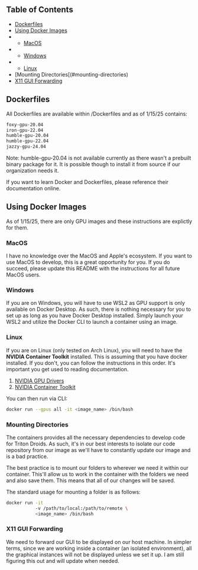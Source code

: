 
## Table of Contents
- [Dockerfiles](#dockerfiles)
- [Using Docker Images](#using-docker-images)
- - [MacOS](#macos)
- - [Windows](#windows)
- - [Linux](#linux)
- [Mounting Directories[(#mounting-directories)
- [X11 GUI Forwarding](#x11-gui-forwarding)


## Dockerfiles
All Dockerfiles are available within /Dockerfiles and as of 1/15/25 contains:
```txt
foxy-gpu-20.04
iron-gpu-22.04
humble-gpu-20.04
humble-gpu-22.04
jazzy-gpu-24.04
```

Note: humble-gpu-20.04 is not available currently as there wasn't a prebuilt binary package for it. It is possible though to install it from source if our organization needs it.

If you want to learn Docker and Dockerfiles, please reference their documentation online.

## Using Docker Images
As of 1/15/25, there are only GPU images and these instructions are explictly for them.

### MacOS
I have no knowledge over the MacOS and Apple's ecosystem. If you want to use MacOS to develop, this is a great opportunity for you. If you do succeed, please update this README with the instructions for all future MacOS users.

### Windows
If you are on Windows, you will have to use WSL2 as GPU support is only available on Docker Desktop. As such, there is nothing necessary for you to set up as long as you have Docker Desktop installed. Simply launch your WSL2 and utilize the Docker CLI to launch a container using an image.

### Linux
If you are on Linux (only tested on Arch Linux), you will need to have the **NVIDIA Container Toolkit** installed. This is assuming that you have docker installed. If you don't, you can follow the instructions in this order. It's important you get used to reading documentation.

1. [NVIDIA GPU Drivers](https://docs.nvidia.com/datacenter/tesla/driver-installation-guide/index.html)
2. [NVIDIA Container Toolkit](https://docs.nvidia.com/datacenter/cloud-native/container-toolkit/latest/install-guide.html#installation)

You can then run via CLI:
```bash
docker run --gpus all -it <image_name> /bin/bash
```

### Mounting Directories
The containers provides all the necessary dependencies to develop code for Triton Droids. As such, it's in our best interests to isolate our code repository from our image as we'll have to constantly update our image and is a bad practice.

The best practice is to mount our folders to wherever we need it within our container. This'll allow us to work in the container with the folders we need and also save them. This means that all of our changes will be saved. 

The standard usage for mounting a folder is as follows:
```bash
docker run -it 
           -v /path/to/local:/path/to/remote \
           <image_name> /bin/bash
```

### X11 GUI Forwarding
We need to forward our GUI to be displayed on our host machine. In simpler terms, since we are working inside a container (an isolated environment), all the graphical instances will not be displayed unless we set it up. I am still figuring this out and will update when needed.
